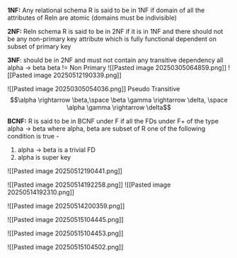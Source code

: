 **1NF:** Any relational schema R is said to be in 1NF if domain of all the attributes of Reln are atomic (domains must be indivisible)

**2NF:** Reln schema R is said to be in 2NF if it is in 1NF and there should not be any non-primary key attribute which is fully functional dependent on subset of primary key

**3NF**: should be in 2NF and must not contain any transitive dependency
all alpha -> beta 
beta != Non Primary
![[Pasted image 20250305064859.png]]
![[Pasted image 20250512190339.png]]

![[Pasted image 20250305054036.png]]
Pseudo Transitive
$$\alpha \rightarrow \beta,\space \beta \gamma \rightarrow \delta, \space \alpha \gamma \rightarrow \delta$$

**BCNF:** R is said to be in BCNF under F if all the FDs under F+ of the type alpha -> beta where alpha, beta are subset of R one of the following condition is true -
1. alpha -> beta is a trivial FD
2. alpha is super key

![[Pasted image 20250512190441.png]]

![[Pasted image 20250514192258.png]]
![[Pasted image 20250514192310.png]]

![[Pasted image 20250514200359.png]]

![[Pasted image 20250515104445.png]]

![[Pasted image 20250515104453.png]]

![[Pasted image 20250515104502.png]]

